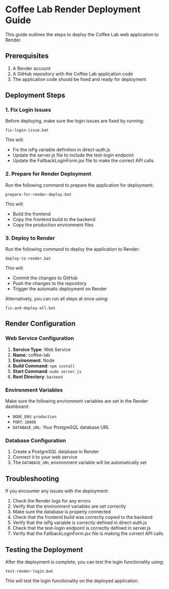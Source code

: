 # Coffee Lab Render Deployment Guide

This guide outlines the steps to deploy the Coffee Lab web application to Render.

## Prerequisites

1. A Render account
2. A GitHub repository with the Coffee Lab application code
3. The application code should be fixed and ready for deployment

## Deployment Steps

### 1. Fix Login Issues

Before deploying, make sure the login issues are fixed by running:

```
fix-login-issue.bat
```

This will:
- Fix the isPg variable definition in direct-auth.js
- Update the server.js file to include the test-login endpoint
- Update the FallbackLoginForm.jsx file to make the correct API calls

### 2. Prepare for Render Deployment

Run the following command to prepare the application for deployment:

```
prepare-for-render-deploy.bat
```

This will:
- Build the frontend
- Copy the frontend build to the backend
- Copy the production environment files

### 3. Deploy to Render

Run the following command to deploy the application to Render:

```
deploy-to-render.bat
```

This will:
- Commit the changes to GitHub
- Push the changes to the repository
- Trigger the automatic deployment on Render

Alternatively, you can run all steps at once using:

```
fix-and-deploy-all.bat
```

## Render Configuration

### Web Service Configuration

1. **Service Type**: Web Service
2. **Name**: coffee-lab
3. **Environment**: Node
4. **Build Command**: `npm install`
5. **Start Command**: `node server.js`
6. **Root Directory**: `backend`

### Environment Variables

Make sure the following environment variables are set in the Render dashboard:

- `NODE_ENV`: `production`
- `PORT`: `10000`
- `DATABASE_URL`: Your PostgreSQL database URL

### Database Configuration

1. Create a PostgreSQL database in Render
2. Connect it to your web service
3. The `DATABASE_URL` environment variable will be automatically set

## Troubleshooting

If you encounter any issues with the deployment:

1. Check the Render logs for any errors
2. Verify that the environment variables are set correctly
3. Make sure the database is properly connected
4. Check that the frontend build was correctly copied to the backend
5. Verify that the isPg variable is correctly defined in direct-auth.js
6. Check that the test-login endpoint is correctly defined in server.js
7. Verify that the FallbackLoginForm.jsx file is making the correct API calls

## Testing the Deployment

After the deployment is complete, you can test the login functionality using:

```
test-render-login.bat
```

This will test the login functionality on the deployed application.

